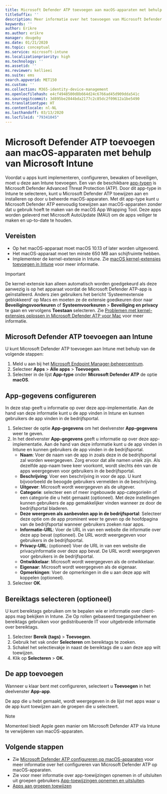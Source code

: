 ```yaml
---
title: Microsoft Defender ATP toevoegen aan macOS-apparaten met behulp van Microsoft Intune
titleSuffix: ''
description: Meer informatie over het toevoegen van Microsoft Defender ATP aan macOS-apparaten met behulp van Microsoft Intune.
keywords: ''
author: Erikre
ms.author: erikre
manager: dougeby
ms.date: 01/21/2020
ms.topic: conceptual
ms.service: microsoft-intune
ms.localizationpriority: high
ms.technology: ''
ms.assetid: ''
ms.reviewer: kellieei
ms.suite: ems
search.appverid: MET150
ms.custom: ''
ms.collection: M365-identity-device-management
ms.openlocfilehash: e4cf4948500d8b664d24c6766ad45d909dda541c
ms.sourcegitcommit: 3d895be2844bda2177c2c85dc2f09612a1be5490
ms.translationtype: HT
ms.contentlocale: nl-NL
ms.lasthandoff: 03/13/2020
ms.locfileid: "79341045"
---
```

# <a name="add-microsoft-defender-atp-to-macos-devices-using-microsoft-intune"></a>Microsoft Defender ATP toevoegen aan macOS-apparaten met behulp van Microsoft Intune

Voordat u apps kunt implementeren, configureren, bewaken of beveiligen, moet u deze aan Intune toevoegen. Een van de beschikbare [app-typen](apps-add.md#app-types-in-microsoft-intune) is Microsoft Defender Advanced Threat Protection (ATP). Door dit app-type in Intune te selecteren, kunt u Microsoft Defender ATP toewijzen aan en installeren op door u beheerde macOS-apparaten. Met dit app-type kunt u Microsoft Defender ATP eenvoudig toewijzen aan macOS-apparaten zonder dat u gebruik hoeft te maken van de macOS App Wrapping Tool. Deze apps worden geleverd met Microsoft AutoUpdate (MAU) om de apps veiliger te maken en up-to-date te houden.

## <a name="prerequisites"></a>Vereisten
- Op het macOS-apparaat moet macOS 10.13 of later worden uitgevoerd.
- Het macOS-apparaat moet ten minste 650 MB aan schijfruimte hebben.
- Implementeer de kernel-extensie in Intune. Zie [macOS kernel-extensies toevoegen in Intune](../configuration/kernel-extensions-overview-macos.md) voor meer informatie.

> [!IMPORTANT]
> De kernel-extensie kan alleen automatisch worden goedgekeurd als deze aanwezig is op het apparaat voordat de Microsoft Defender ATP-app is geïnstalleerd. Anders zien gebruikers het bericht 'Systeemextensie geblokkeerd' op Macs en moeten ze de extensie goedkeuren door naar **Beveiligingsvoorkeuren** of **Systeemvoorkeuren** > **Beveiliging en privacy** te gaan en vervolgens **Toestaan** selecteren. Zie [Problemen met kernel-extensies oplossen in Microsoft Defender ATP voor Mac](https://docs.microsoft.com/windows/security/threat-protection/microsoft-defender-atp/mac-support-kext) voor meer informatie.

## <a name="add-microsoft-defender-atp-to-intune"></a>Microsoft Defender ATP toevoegen aan Intune
U kunt Microsoft Defender ATP toevoegen aan Intune met behulp van de volgende stappen:

1. Meld u aan bij het [Microsoft Endpoint Manager-beheercentrum](https://go.microsoft.com/fwlink/?linkid=2109431).
2. Selecteer **Apps** > **Alle apps** > **Toevoegen**.
3. Selecteer in de lijst **App-type** onder **Microsoft Defender ATP** de optie **macOS**.

## <a name="configure-app-information"></a>App-gegevens configureren
In deze stap geeft u informatie op over deze app-implementatie. Aan de hand van deze informatie kunt u de app vinden in Intune en kunnen gebruikers de app vinden in de bedrijfsportal.

1. Selecteer de optie **App-gegevens** om het deelvenster **App-gegevens** weer te geven.
2. In het deelvenster **App-gegevens** geeft u informatie op over deze app-implementatie. Aan de hand van deze informatie kunt u de app vinden in Intune en kunnen gebruikers de app vinden in de bedrijfsportal.
    - **Naam**: Voer de naam van de app in zoals deze in de bedrijfsportal zal worden weergegeven. Zorg ervoor dat alle namen uniek zijn. Als dezelfde app-naam twee keer voorkomt, wordt slechts één van de apps weergegeven voor gebruikers in de bedrijfsportal.
    - **Beschrijving**: Voer een beschrijving in voor de app. U kunt bijvoorbeeld de beoogde gebruikers vermelden in de beschrijving.
    - **Uitgever**: Microsoft wordt weergegeven als de uitgever.
    - **Categorie**: selecteer een of meer ingebouwde app-categorieën of een categorie die u hebt gemaakt (optioneel). Met deze instellingen kunnen gebruikers de app gemakkelijker vinden wanneer ze door de bedrijfsportal bladeren.
    - **Deze weergeven als aanbevolen app in de bedrijfsportal**: Selecteer deze optie om de app prominent weer te geven op de hoofdpagina van de bedrijfsportal wanneer gebruikers zoeken naar apps.
    - **Informatie-URL**: Voer de URL in van een website die informatie over deze app bevat (optioneel). De URL wordt weergegeven voor gebruikers in de bedrijfsportal.
    - **Privacy-URL**: (optioneel) Voer de URL in van een website die privacyinformatie over deze app bevat. De URL wordt weergegeven voor gebruikers in de bedrijfsportal.
    - **Ontwikkelaar**: Microsoft wordt weergegeven als de ontwikkelaar.
    - **Eigenaar**: Microsoft wordt weergegeven als de eigenaar.
    - **Opmerkingen**: Voer de opmerkingen in die u aan deze app wilt koppelen (optioneel).
3. Selecteer **OK**.

## <a name="select-scope-tags-optional"></a>Bereiktags selecteren (optioneel)
U kunt bereiktags gebruiken om te bepalen wie er informatie over client-apps mag bekijken in Intune. Zie Op rollen gebaseerd toegangsbeheer en bereiktags gebruiken voor gedistribueerde IT voor uitgebreide informatie over bereiktags.
1.    Selecteer **Bereik (tags)**  > **Toevoegen**.
2.    Gebruik het vak onder **Selecteren** om bereiktags te zoeken.
3.    Schakel het selectievakje in naast de bereiktags die u aan deze app wilt toewijzen.
4.    Klik op **Selecteren** > **OK**.

## <a name="add-the-app"></a>De app toevoegen
Wanneer u klaar bent met configureren, selecteert u **Toevoegen** in het deelvenster **App-app**. 

De app die u hebt gemaakt, wordt weergegeven in de lijst met apps waar u de app kunt toewijzen aan de groepen die u selecteert. 

> [!NOTE]
> Momenteel biedt Apple geen manier om Microsoft Defender ATP via Intune te verwijderen van macOS-apparaten.

## <a name="next-steps"></a>Volgende stappen
- Zie [Microsoft Defender ATP configureren op macOS-apparaten](https://docs.microsoft.com/windows/security/threat-protection/microsoft-defender-atp/mac-preferences) voor meer informatie over het configureren van Microsoft Defender ATP op macOS-apparaten.
- Zie voor meer informatie over app-toewijzingen opnemen in of uitsluiten uit groepen gebruikers [App-toewijzingen opnemen en uitsluiten](apps-inc-exl-assignments.md).
- [Apps aan groepen toewijzen](apps-deploy.md)

